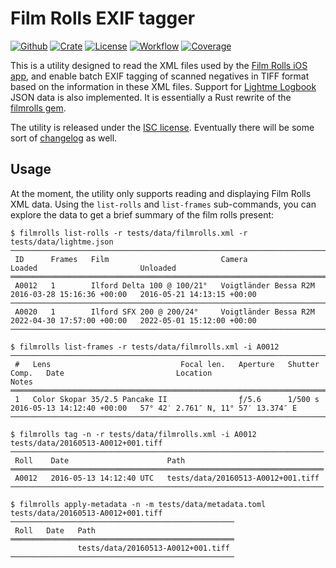 # Film Rolls EXIF tagger

[![Github](https://img.shields.io/badge/github-urdh/filmrolls--rs-8da0cb?style=flat-square&labelColor=555555&logo=github)][github]
[![Crate](https://img.shields.io/crates/v/filmrolls?style=flat-square&color=fc8d62&logo=rust)][release]
[![License](https://img.shields.io/github/license/urdh/filmrolls-rs?style=flat-square)](LICENSE.md)
[![Workflow](https://img.shields.io/github/actions/workflow/status/urdh/filmrolls-rs/push.yml?style=flat-square)][build]
[![Coverage](https://img.shields.io/codecov/c/gh/urdh/filmrolls-rs?style=flat-square)][codecov]

This is a utility designed to read the XML files used by the [Film Rolls iOS app][film-rolls],
and enable batch EXIF tagging of scanned negatives in TIFF format based on the information in
these XML files. Support for [Lightme Logbook][lightme] JSON data is also implemented.
It is essentially a Rust rewrite of the [filmrolls gem][gem].

The utility is released under the [ISC license](LICENSE.md).
Eventually there will be some sort of [changelog](CHANGELOG.md) as well.

## Usage

At the moment, the utility only supports reading and displaying Film Rolls XML data. Using the
`list-rolls` and `list-frames` sub-commands, you can explore the data to get a brief summary of
the film rolls present:

```console
$ filmrolls list-rolls -r tests/data/filmrolls.xml -r tests/data/lightme.json
───────────────────────────────────────────────────────────────────────────────────────────────────────────────────────────────
 ID      Frames   Film                         Camera                  Loaded                       Unloaded
═══════════════════════════════════════════════════════════════════════════════════════════════════════════════════════════════
 A0012   1        Ilford Delta 100 @ 100/21°   Voigtländer Bessa R2M   2016-03-28 15:16:36 +00:00   2016-05-21 14:13:15 +00:00
───────────────────────────────────────────────────────────────────────────────────────────────────────────────────────────────
 A0020   1        Ilford SFX 200 @ 200/24°     Voigtländer Bessa R2M   2022-04-30 17:57:00 +00:00   2022-05-01 15:12:00 +00:00
───────────────────────────────────────────────────────────────────────────────────────────────────────────────────────────────

$ filmrolls list-frames -r tests/data/filmrolls.xml -i A0012
─────────────────────────────────────────────────────────────────────────────────────────────────────────────────────────────────────────────────────────
 #   Lens                             Focal len.   Aperture   Shutter   Comp.   Date                         Location                              Notes
═════════════════════════════════════════════════════════════════════════════════════════════════════════════════════════════════════════════════════════
 1   Color Skopar 35/2.5 Pancake II                ƒ/5.6      1/500 s           2016-05-13 14:12:40 +00:00   57° 42′ 2.761″ N, 11° 57′ 13.374″ E
─────────────────────────────────────────────────────────────────────────────────────────────────────────────────────────────────────────────────────────

$ filmrolls tag -n -r tests/data/filmrolls.xml -i A0012 tests/data/20160513-A0012+001.tiff
──────────────────────────────────────────────────────────────────────
 Roll    Date                      Path
══════════════════════════════════════════════════════════════════════
 A0012   2016-05-13 14:12:40 UTC   tests/data/20160513-A0012+001.tiff
──────────────────────────────────────────────────────────────────────

$ filmrolls apply-metadata -n -m tests/data/metadata.toml tests/data/20160513-A0012+001.tiff
──────────────────────────────────────────────────
 Roll   Date   Path
══════════════════════════════════════════════════
               tests/data/20160513-A0012+001.tiff
──────────────────────────────────────────────────

```

[film-rolls]: https://itunes.apple.com/se/app/film-rolls-app-for-film-photographers/id675626559
[lightme]: https://apps.apple.com/us/app/lightme-logbook/id1544518308

[github]: https://github.com/urdh/filmrolls-rs
[release]: https://crates.io/crates/filmrolls
[build]: https://github.com/urdh/filmrolls-rs/actions/workflows/push.yml
[codecov]: https://codecov.io/gh/urdh/filmrolls-rs
[gem]: https://rubygems.org/gems/filmrolls
